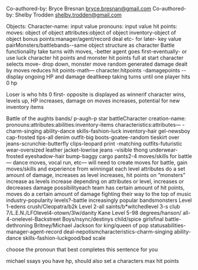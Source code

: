 Co-authored-by: Bryce Bresnan <bryce.bresnan@gmail.com> 
Co-authored-by: Shelby Trodden <shelby.trodden@gmail.com> 

Objects:
Character-name: input value
pronouns: input value
hit points:
moves: object of object
attributes:object of object
inventory-object of object
bonus points:manager/agent/record deal etc- for later- key value pairMonsters/battlebands--same object structure as character Battle functionality take turns with moves, -better agent goes first-eventually- or use luck
character hit points and monster hit points full at start
character selects move- drop down, monster move random generated
damage dealt by moves reduces hit points-math— character.hitpoints -damagepoints --display ongoing HP and damage dealtkeep taking turns until one player hits 0 hp

Loser is who hits 0 first- opposite is displayed as winnerif character wins, levels up, HP increases, damage on moves increases, potential for new inventory items



Battle of the aughts bands/ p-augh-p star battleCharacter creation-name: pronouns:attributes:abilities:inventory-items characteristics:attributes—
-charm-singing ability-dance skills-fashion-luck
inventory-hair gel-newsboy cap-frosted tips-all denim outfit-big boots-goatee-random tieskirt over jeans-scrunchie-butterfly clips-leopard print
-matching outfits-futuristic wear-oversized leather jacket-lowrise jeans
-visible thong underwear-frosted eyeshadow-hair bump-baggy cargo pants2-4 moves/skills for battle— dance moves, vocal run, etc— will need to create moves for battle, gain moves/skills and experience from winningat each level attributes do a set amount of damage, increases as level increases, hit points on “monsters” increase as levels increase
depending on attributes or level, increases or decreases damage possibilityeach team has certain amount of hit points, moves do a certain amount of damage
fighting their way to the top of music industry-popularity levels?-battle increasingly popular bandsmonsters
Level 1-edens crush/Cleopatra/b2k
Level 2-all saints/b*witchedlevel 3-s club 7/L.E.N./LFOlevel4-otown/3lw/danity Kane
Level 5-98 degrees/hanson/ all-4-onelevel-Backstreet Boys/nsync/destinys child/spice girlsfinal battle- dethroning Britney/Michael Jackson for king/queen of pop statusabilities-manager-agent-record deal-nepotismcharacteristics-charm-singing ability-dance skills-fashion-luckgood/bad scale

choose the pronoun that best completes this sentence for you

michael ssays you have hp, should also set a characters max hit points